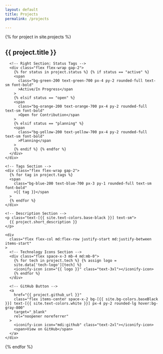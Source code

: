 ```yaml
---
layout: default
title: Projects
permalink: /projects

---
```

<div class="flex flex-col justify-center gap-3 pt-1 pb-12" data-aos="fade-up">
  {% for project in site.projects %}
  <div
    class="w-[80vw] mx-auto bg-[{{ site.bg-colors.gray }}] p-6 rounded-2xl border-2 border-[{{ site.bg-colors.skyBlue }}] space-y-3" data-aos="fade-up"
  >
    <!-- Project Card -->
    <div
      class="flex flex-col md:flex-row justify-start md:justify-between items-start space-y-6 md:space-y-0"
    >
      <!-- Left Section: Title -->
      <div class="flex items-center">
        <h2 class="text-2xl font-bold text-[{{ site.text-colors.base-black }}]">
          {{ project.title }}
        </h2>
      </div>

      <!-- Right Section: Status Tags -->
      <div class="flex flex-wrap gap-2">
        {% for status in project.status %} {% if status == "active" %}
        <span
          class="bg-green-200 text-green-700 px-4 py-2 rounded-full text-sm font-bold"
          >Active/In Progress</span
        >
        {% elsif status == "open" %}
        <span
          class="bg-orange-200 text-orange-700 px-4 py-2 rounded-full text-sm font-bold"
          >Open for Contribution</span
        >
        {% elsif status == "planning" %}
        <span
          class="bg-yellow-200 text-yellow-700 px-4 py-2 rounded-full text-sm font-bold"
          >Planning</span
        >
        {% endif %} {% endfor %}
      </div>
    </div>

    <!-- Tags Section -->
    <div class="flex flex-wrap gap-2">
      {% for tag in project.tags %}
      <span
        class="bg-blue-200 text-blue-700 px-3 py-1 rounded-full text-sm font-bold"
        >{{ tag }}</span
      >
      {% endfor %}
    </div>

    <!-- Description Section -->
    <p class="text-[{{ site.text-colors.base-black }}] text-sm">
      {{ project.short_description }}
    </p>

    <div
      class="flex flex-col md:flex-row justify-start md:justify-between items-start"
    >
      <!-- Technology Icons Section -->
      <div class="flex space-x-3 mb-4 md:mb-0">
        {% for tech in project.tech %} {% assign logo =
        site.data['tech-logo'][tech] %}
        <iconify-icon icon="{{ logo }}" class="text-3xl"></iconify-icon>
        {% endfor %}
      </div>

      <!-- GitHub Button -->
      <a
        href="{{ project.github_url }}"
        class="flex items-center space-x-2 bg-[{{ site.bg-colors.baseBlack }}] text-[{{ site.text-colors.white }}] px-4 py-2 rounded-lg hover:bg-gray-800"
        target="_blank"
        rel="noopener noreferrer"
      >
        <iconify-icon icon="mdi:github" class="text-2xl"></iconify-icon>
        <span>View on GitHub</span>
      </a>
    </div>
  </div>
  {% endfor %}
</div>
